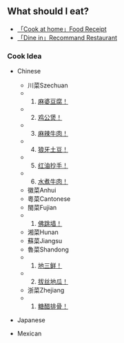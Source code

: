 ## What should I eat?

* [「Cook at home」Food Receipt](https://www.bbcgoodfood.com/recipes/collection/easy-recipes)
* [「Dine in」Recommand Restaurant](https://www.yelp.com)

### Cook Idea
* Chinese
   * 川菜Szechuan
   - 1. [麻婆豆腐！](./chinese/Szechuan/0001麻婆豆腐.md)
   - 2. [鸡公煲！](./chinese/Szechuan/0002鸡公煲.md)   
   - 3. [麻辣牛肉！](./chinese/Szechuan/0003麻辣牛肉.md)
   - 4. [狼牙土豆！](./chinese/Szechuan/0005狼牙土豆.md)
   - 5. [红油抄手！](./chinese/Szechuan/0009红油抄手.md)
   - 6. [水煮牛肉！](./chinese/Szechuan/0010水煮牛肉.md)
   * 徽菜Anhui
   * 粵菜Cantonese
   * 閩菜Fujian
   - 1. [佛跳墙！](./chinese/Fujian/0006佛跳墙.md)
   * 湘菜Hunan
   * 蘇菜Jiangsu
   * 魯菜Shandong
   - 1. [地三鲜！](./chinese/Shandong/0004地三鲜.md)
   - 2. [拔丝地瓜！](./chinese/Shandong/0008拔丝地瓜.md)
   * 浙菜Zhejiang
   - 1. [糖醋排骨！](./chinese/Zhejiang/0007糖醋排骨.md)
   

* Japanese

* Mexican
